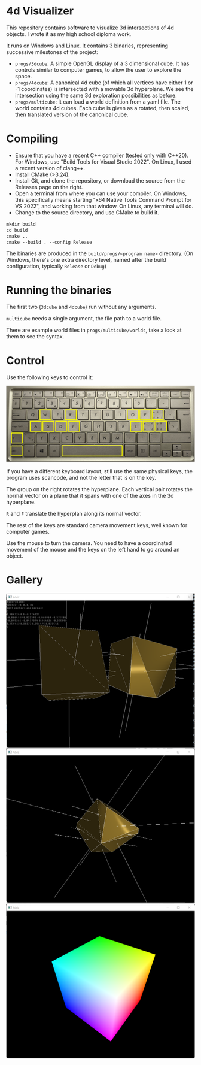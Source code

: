# 4d Visualizer

This repository contains software to visualize 3d intersections of 4d objects.
I wrote it as my high school diploma work.

It runs on Windows and Linux. It contains 3 binaries, representing successive
milestones of the project:

- `progs/3dcube`: A simple OpenGL display of a 3 dimensional cube. It has
  controls similar to computer games, to allow the user to explore the space.
- `progs/4dcube`: A canonical 4d cube (of which all vertices have either 1 or
   -1 coordinates) is intersected with a movable 3d hyperplane. We see the
   intersection using the same 3d exploration possibilities as before.
- `progs/multicube`: It can load a world definition from a yaml file. The
   world contains 4d cubes. Each cube is given as a rotated, then scaled,
   then translated version of the canonical cube.

# Compiling

- Ensure that you have a recent C++ compiler (tested only with C++20). For
  Windows, use "Build Tools for Visual Studio 2022". On Linux, I used a
  recent version of clang++.
- Install CMake (>3.24).
- Install Git, and clone the repository, or download the source from
  the Releases page on the right.
- Open a terminal from where you can use your compiler. On Windows, this
  specifically means starting "x64 Native Tools Command Prompt for VS 2022",
  and working from that window. On Linux, any terminal will do.
- Change to the source directory, and use CMake to build it.

```
mkdir build
cd build
cmake ..
cmake --build . --config Release
```

The binaries are produced in the `build/progs/<program name>` directory.
(On Windows, there's one extra directory level, named after the build
configuration, typically `Release` or `Debug`)

# Running the binaries

The first two (`3dcube` and `4dcube`) run without any arguments.

`multicube` needs a single argument, the file path to a world file.

There are example world files in `progs/multicube/worlds`, take a look
at them to see the syntax.

# Control

Use the following keys to control it:

![control keys](./docs/keyboard.png)

If you have a different keyboard layout, still use the same physical
keys, the program uses scancode, and not the letter that is on the key.

The group on the right rotates the hyperplane. Each vertical pair rotates
the normal vector on a plane that it spans with one of the axes in the
3d hyperplane.

`R` and `F` translate the hyperplan along its normal vector.

The rest of the keys are standard camera movement keys, well known for
computer games.

Use the mouse to turn the camera. You need to have a coordinated movement
of the mouse and the keys on the left hand to go around an object.

# Gallery

![screenshot of multicube](./docs/screenshots/multicube-01.png)
![screenshot of 4dcube](./docs/screenshots/cube4-01.png)
![screenshot of 3dcube](./docs/screenshots/cube3-01.png)
